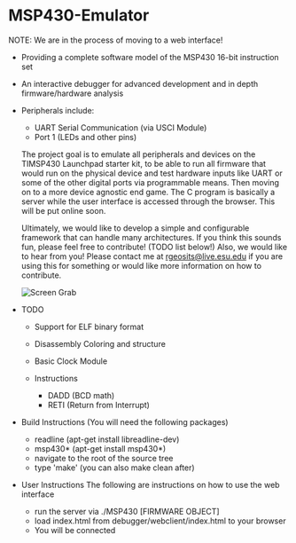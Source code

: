 MSP430-Emulator
===============

NOTE: We are in the process of moving to a web interface!

- Providing a complete software model of the MSP430 16-bit instruction set
- An interactive debugger for advanced development and in depth firmware/hardware analysis
- Peripherals include:
  - UART Serial Communication (via USCI Module) 
  - Port 1 (LEDs and other pins)

  The project goal is to emulate all peripherals and devices on the TIMSP430 Launchpad starter kit, 
  to be able to run all firmware that would run on the physical device and test hardware inputs like UART or some of the other digital ports via programmable means. 
  Then moving on to a more device agnostic end game. The C program is basically a server while the user interface is accessed through the browser. This will be put online soon.
  
  Ultimately, we would like to develop a simple and configurable framework that can handle many architectures.
  If you think this sounds fun, please feel free to contribute! (TODO list below!) Also, we would like to hear from you! 
  Please contact me at rgeosits@live.esu.edu if you are using this for something or would like more information on how to contribute.
  
  ![Screen Grab](http://s14.postimg.org/oc29wu3e9/Screenshot_from_2015_08_22_20_08_24.png "Screen Grab")

- TODO
  - Support for ELF binary format
  - Disassembly Coloring and structure
  - Basic Clock Module
  
  - Instructions
    - DADD (BCD math)    
    - RETI (Return from Interrupt)

- Build Instructions (You will need the following packages)
  - readline (apt-get install libreadline-dev)
  - msp430*  (apt-get install msp430*)
  - navigate to the root of the source tree
  - type 'make' (you can also make clean after)

- User Instructions
   The following are instructions on how to use the web interface

  - run the server via ./MSP430 [FIRMWARE OBJECT]
  - load index.html from debugger/webclient/index.html to your browser
  - You will be connected 